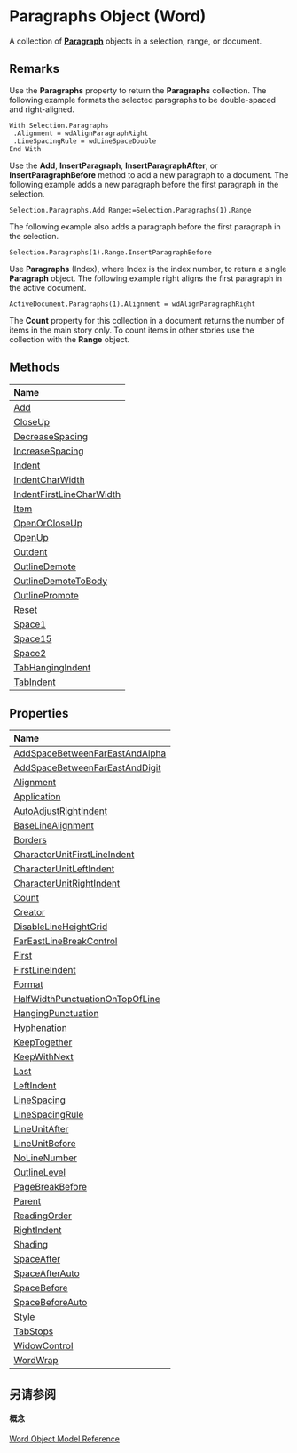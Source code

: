 
# Paragraphs Object (Word)

A collection of  **[Paragraph](0a704079-a082-4ab1-841b-fc0d49dd26d4.md)** objects in a selection, range, or document.


## Remarks

Use the  **Paragraphs** property to return the **Paragraphs** collection. The following example formats the selected paragraphs to be double-spaced and right-aligned.


```
With Selection.Paragraphs 
 .Alignment = wdAlignParagraphRight 
 .LineSpacingRule = wdLineSpaceDouble 
End With
```

Use the  **Add**, **InsertParagraph**, **InsertParagraphAfter**, or **InsertParagraphBefore** method to add a new paragraph to a document. The following example adds a new paragraph before the first paragraph in the selection.




```
Selection.Paragraphs.Add Range:=Selection.Paragraphs(1).Range
```

The following example also adds a paragraph before the first paragraph in the selection.




```
Selection.Paragraphs(1).Range.InsertParagraphBefore
```

Use  **Paragraphs** (Index), where Index is the index number, to return a single **Paragraph** object. The following example right aligns the first paragraph in the active document.




```
ActiveDocument.Paragraphs(1).Alignment = wdAlignParagraphRight
```

The  **Count** property for this collection in a document returns the number of items in the main story only. To count items in other stories use the collection with the **Range** object.


## Methods



|**Name**|
|:-----|
|[Add](a75b7e4c-0a94-2bea-27bc-e6ad68ac075e.md)|
|[CloseUp](0fa0afb7-fbdf-ab26-1b49-312f526d69c6.md)|
|[DecreaseSpacing](9d1dfab7-87a0-21c0-f023-0b1368aa9773.md)|
|[IncreaseSpacing](d0416601-5616-0e93-540f-f09e192b0c91.md)|
|[Indent](d6b4471a-5b51-45ce-5420-9e2c97ddfe45.md)|
|[IndentCharWidth](b463c523-8c2a-0609-db53-03238b4d232a.md)|
|[IndentFirstLineCharWidth](d0fc2250-8e3a-8a35-7d15-2bd9cc3653db.md)|
|[Item](554333d1-6b40-9f2c-19c5-8b015a3cecc0.md)|
|[OpenOrCloseUp](b8531067-8c4a-e3aa-2561-aae4c20d7abf.md)|
|[OpenUp](0998519f-5fdc-3ac1-488f-03ff179be1c9.md)|
|[Outdent](94eda3f5-a67d-1e25-9851-65f64be5f472.md)|
|[OutlineDemote](24650317-73a4-67a3-d7f4-dfc25bd75d2a.md)|
|[OutlineDemoteToBody](26eedf4b-fcca-d065-40c2-76e191608678.md)|
|[OutlinePromote](a31893ec-9395-0414-5fab-ff97ff07e26b.md)|
|[Reset](52faa471-ada5-463c-e997-1051d92f1f2e.md)|
|[Space1](fe426595-427a-51bd-3e65-48d3b3e4c78d.md)|
|[Space15](c48cb161-ba78-3fb6-bfb8-d13b6ec7e54d.md)|
|[Space2](dfd70842-8a1b-8266-7c37-1b8d61c046ae.md)|
|[TabHangingIndent](6b99b0d8-15f9-1b44-3b97-f0f46e2757c1.md)|
|[TabIndent](37a7ea00-c9c5-c3a4-c01a-020f5cfd0ad7.md)|

## Properties



|**Name**|
|:-----|
|[AddSpaceBetweenFarEastAndAlpha](f101d2fa-f999-b9fb-84c1-3f060fab7ed0.md)|
|[AddSpaceBetweenFarEastAndDigit](7ecf08cb-1d5b-f833-de21-7b1c00cc3937.md)|
|[Alignment](e2f061fa-ab1a-bdb5-75a7-53528898fb3d.md)|
|[Application](d7325a23-cf85-f5cc-fc0c-3302dc708dcb.md)|
|[AutoAdjustRightIndent](923706b8-3422-42af-1942-3f8c8b5d1fe2.md)|
|[BaseLineAlignment](023055e7-62a0-475c-2f26-962d1c0f207c.md)|
|[Borders](f0b583a0-42ce-669b-bdcb-e1a0d8e46fc2.md)|
|[CharacterUnitFirstLineIndent](0d11652c-1617-1975-0b1d-e07284966e90.md)|
|[CharacterUnitLeftIndent](692fd810-c3c4-0013-5f16-867105943970.md)|
|[CharacterUnitRightIndent](dbbb903b-924b-1f36-3e56-9489f544f601.md)|
|[Count](8e2844f2-1a09-63d9-a981-e39a32a87d2f.md)|
|[Creator](f858f81f-3e41-77a9-9a98-d7dd60fa2e0a.md)|
|[DisableLineHeightGrid](287370a2-bf08-0104-ec28-ba9e934a8848.md)|
|[FarEastLineBreakControl](4049497d-430b-8951-3d50-53a83e32c75d.md)|
|[First](6dd3b139-02f5-5947-efea-67b2162b77d2.md)|
|[FirstLineIndent](e882f2da-dc5f-a96d-e18c-39335bd95540.md)|
|[Format](7f087836-82ad-829e-5529-258ba4a3a9b1.md)|
|[HalfWidthPunctuationOnTopOfLine](015e38d9-b376-29df-06de-ec3d36c553ca.md)|
|[HangingPunctuation](e3a4005a-7a70-59c7-40d6-4e7489144b09.md)|
|[Hyphenation](0437a95c-719d-72ce-1de9-ce9d3fd166ff.md)|
|[KeepTogether](9134a865-5157-a911-417e-190f8b2072cc.md)|
|[KeepWithNext](a0083251-893b-5323-7b4f-03df6ac32822.md)|
|[Last](9d9d173d-7d4f-ff23-35be-e3aeed85cc3c.md)|
|[LeftIndent](543bfc55-77c1-3db3-ed61-b5c8cdb7cae0.md)|
|[LineSpacing](3609a32b-3d28-eb9f-4eb9-68a69ed818a2.md)|
|[LineSpacingRule](d05b08b6-0acc-f73c-5919-476cd097cb88.md)|
|[LineUnitAfter](6cb3c9cc-bd98-7732-06b1-4108a542601e.md)|
|[LineUnitBefore](8db3f0e4-1f52-ce37-b685-e8ace269d1d5.md)|
|[NoLineNumber](d548299c-0f1a-d823-f884-57bb8f9be104.md)|
|[OutlineLevel](ed44b494-84aa-3419-cc3f-69b330ec6aeb.md)|
|[PageBreakBefore](573ff2bc-e9df-8a6e-49eb-0773e578969d.md)|
|[Parent](677f6e7d-2d2b-7d51-a63a-67e3c1e2bb99.md)|
|[ReadingOrder](9f3fccf3-7474-231d-21c7-f719174d7c82.md)|
|[RightIndent](da5f408c-add9-05a6-bd3d-cd507af48312.md)|
|[Shading](b732c59d-d861-00d8-fd00-6940449480a1.md)|
|[SpaceAfter](78a75278-acca-a588-0fef-01511cf67a20.md)|
|[SpaceAfterAuto](699b6a20-63dd-55f1-a0da-f26a3a1f7bfc.md)|
|[SpaceBefore](e526a660-96aa-acf3-2562-addb3e3af113.md)|
|[SpaceBeforeAuto](be2bbab2-81bb-a95e-201b-46487fda2ca8.md)|
|[Style](28d5c989-6595-51ea-4fa3-8fb7c0e87b79.md)|
|[TabStops](cf369030-7569-699f-d8be-7a24b63e22eb.md)|
|[WidowControl](0e28845c-d65e-8f4a-6a5c-729622d2a9ec.md)|
|[WordWrap](bf77cc49-c440-3c8e-7384-721658207386.md)|

## 另请参阅


#### 概念


[Word Object Model Reference](be452561-b436-bb9b-6f94-3faa9a74a6fd.md)